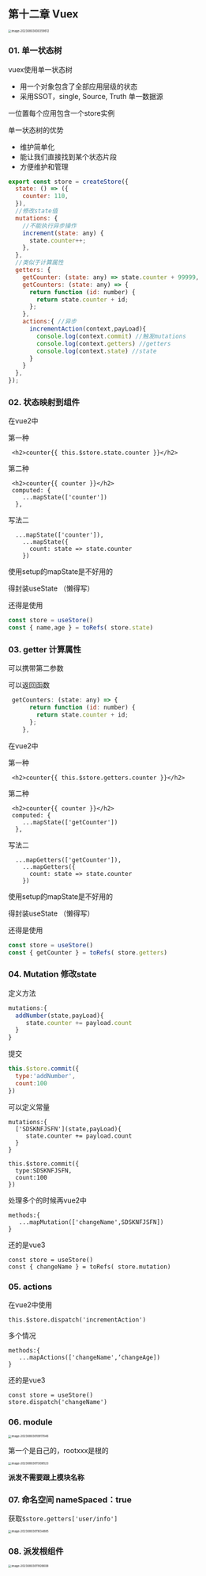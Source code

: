## 第十二章 Vuex

<img src="/Users/wuzaifa/Library/Application Support/typora-user-images/image-20230803000359612.png" alt="image-20230803000359612" style="zoom:40%;" />

### 01. 单一状态树

vuex使用单一状态树

- 用一个对象包含了全部应用层级的状态
- 采用SSOT，single, Source, Truth 单一数据源

一位置每个应用包含一个store实例

单一状态树的优势

- 维护简单化
- 能让我们直接找到某个状态片段
- 方便维护和管理

```javascript
export const store = createStore({
  state: () => ({
    counter: 110,
  }),
  //修改state值
  mutations: {
    //不能执行异步操作
    increment(state: any) {
      state.counter++;
    },
  },
  //类似于计算属性
  getters: {
    getCounter: (state: any) => state.counter + 99999,
    getCounters: (state: any) => {
      return function (id: number) {
        return state.counter + id;
      };
    },
    actions:{ //异步
      incrementAction(context,payLoad){
        console.log(context.commit) //触发mutations
        console.log(context.getters) //getters
        console.log(context.state) //state
      }
    }
  },
});
```



### 02. 状态映射到组件

在vue2中

第一种

```vue
 <h2>counter{{ this.$store.state.counter }}</h2>
```

第二种

```
 <h2>counter{{ counter }}</h2>
 computed: {
    ...mapState(['counter'])
  },
```

写法二

```
  ...mapState(['counter']),
    ...mapState({
      count: state => state.counter
    })
```

使用setup的mapState是不好用的

得封装useState （懒得写）

还得是使用

```javascript
const store = useStore()
const { name,age } = toRefs( store.state)
```

### 03. getter 计算属性

可以携带第二参数

可以返回函数

```javascript
 getCounters: (state: any) => {
      return function (id: number) {
        return state.counter + id;
      };
    },
```

在vue2中

第一种

```vue
 <h2>counter{{ this.$store.getters.counter }}</h2>
```

第二种

```
 <h2>counter{{ counter }}</h2>
 computed: {
    ...mapState(['getCounter'])
  },
```

写法二

```
  ...mapGetters(['getCounter']),
    ...mapGetters({
      count: state => state.counter
    })
```

使用setup的mapState是不好用的

得封装useState （懒得写）

还得是使用

```javascript
const store = useStore()
const { getCounter } = toRefs( store.getters)
```

### 04. Mutation 修改state

定义方法

```javascript
mutations:{
  addNumber(state,payLoad){
     state.counter += payload.count
  }
}
```

提交

```javascript
this.$store.commit({
  type:'addNumber',
  count:100
})
```

可以定义常量

```
mutations:{
  ['SDSKNFJSFN'](state,payLoad){
     state.counter += payload.count
  }
}

this.$store.commit({
  type:SDSKNFJSFN,
  count:100
})
```

处理多个的时候再vue2中

```
methods:{
   ...mapMutation(['changeName',SDSKNFJSFN])
}
```

还的是vue3

```
const store = useStore()
const { changeName } = toRefs( store.mutation)
```

### 05. actions

在vue2中使用

```
this.$store.dispatch('incrementAction')
```

多个情况

```
methods:{
   ...mapActions(['changeName',‘changeAge])
}
```

还的是vue3

```
const store = useStore()
store.dispatch('changeName')
```

### 06. module

<img src="/Users/wuzaifa/Library/Application Support/typora-user-images/image-20230803010917046.png" alt="image-20230803010917046" style="zoom:40%;" />

第一个是自己的，rootxxx是根的

<img src="/Users/wuzaifa/Library/Application Support/typora-user-images/image-20230803011308523.png" alt="image-20230803011308523" style="zoom:40%;" />

**派发不需要跟上模块名称**

### 07. 命名空间  nameSpaced：true

获取`$store.getters['user/info']`

<img src="/Users/wuzaifa/Library/Application Support/typora-user-images/image-20230803011634885.png" alt="image-20230803011634885" style="zoom:40%;" />

### 08. 派发根组件

<img src="/Users/wuzaifa/Library/Application Support/typora-user-images/image-20230803011926608.png" alt="image-20230803011926608" style="zoom:40%;" />